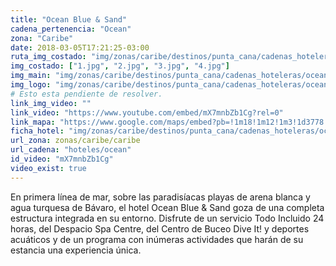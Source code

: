 ```yaml
---
title: "Ocean Blue & Sand"
cadena_pertenencia: "Ocean"
zona: "Caribe"
date: 2018-03-05T17:21:25-03:00
ruta_img_costado: "img/zonas/caribe/destinos/punta_cana/cadenas_hoteleras/ocean/oceans_blue_sand/imagenes_hotel/"
img_costado: ["1.jpg", "2.jpg", "3.jpg", "4.jpg"]
img_main: "img/zonas/caribe/destinos/punta_cana/cadenas_hoteleras/ocean/oceans_blue_sand/oceans_blue_sand.jpg"
img_logo: "img/zonas/caribe/destinos/punta_cana/cadenas_hoteleras/ocean/oceans_blue_sand/logo_hotel/logo_ocean_blue_sand.jpg"
# Esto esta pendiente de resolver.
link_img_video: ""
link_video: "https://www.youtube.com/embed/mX7mnbZb1Cg?rel=0"
link_mapa: "https://www.google.com/maps/embed?pb=!1m18!1m12!1m3!1d3778.952000795999!2d-68.44591768510442!3d18.710966987298352!2m3!1f0!2f0!3f0!3m2!1i1024!2i768!4f13.1!3m3!1m2!1s0x8ea8eb68c5313b7d%3A0x75ef2420c1ce0983!2sOcean+Blue+%26+Sand!5e0!3m2!1ses!2scl!4v1520282930722"
ficha_hotel: "img/zonas/caribe/destinos/punta_cana/cadenas_hoteleras/ocean/oceans_blue_sand/ocean_blue_sand.pdf"
url_zona: zonas/caribe/caribe
url_cadena: "hoteles/ocean"
id_video: "mX7mnbZb1Cg"
video_exist: true
---
```

En primera línea de mar, sobre las paradisíacas playas de arena blanca y agua turquesa de Bávaro, el hotel Ocean Blue & Sand goza de una completa estructura integrada en su entorno. Disfrute de un servicio Todo Incluido 24 horas, del Despacio Spa Centre, del Centro de Buceo Dive It! y deportes acuáticos y de un programa con inúmeras actividades que harán de su estancia una experiencia única.

